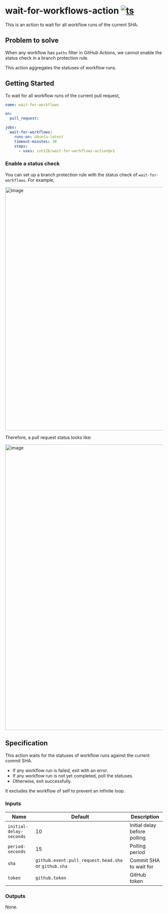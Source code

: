# wait-for-workflows-action [![ts](https://github.com/int128/wait-for-workflows-action/actions/workflows/ts.yaml/badge.svg)](https://github.com/int128/wait-for-workflows-action/actions/workflows/ts.yaml)

This is an action to wait for all workflow runs of the current SHA.

## Problem to solve

When any workflow has `paths` filter in GitHub Actions,
we cannot enable the status check in a branch protection rule.

This action aggregates the statuses of workflow runs.

## Getting Started

To wait for all workflow runs of the current pull request,

```yaml
name: wait-for-workflows

on:
  pull_request:

jobs:
  wait-for-workflows:
    runs-on: ubuntu-latest
    timeout-minutes: 30
    steps:
      - uses: int128/wait-for-workflows-action@v1
```

### Enable a status check

You can set up a branch protection rule with the status check of `wait-for-workflows`.
For example,

<img width="775" alt="image" src="https://github.com/int128/wait-for-workflows-action/assets/321266/7f3c5d09-c0e6-439e-9e20-fbf5feb58e71">

Therefore, a pull request status looks like:

<img width="910" alt="image" src="https://github.com/int128/wait-for-workflows-action/assets/321266/167214a3-a5b9-40ce-84a6-0d39cfba5856">

## Specification

This action waits for the statuses of workflow runs against the current commit SHA.

- If any workflow run is failed, exit with an error.
- If any workflow run is not yet completed, poll the statuses.
- Otherwise, exit successfully.

It excludes the workflow of self to prevent an infinite loop.

### Inputs

| Name                    | Default                                              | Description                  |
| ----------------------- | ---------------------------------------------------- | ---------------------------- |
| `initial-delay-seconds` | 10                                                   | Initial delay before polling |
| `period-seconds`        | 15                                                   | Polling period               |
| `sha`                   | `github.event.pull_request.head.sha` or `github.sha` | Commit SHA to wait for       |
| `token`                 | `github.token`                                       | GitHub token                 |

### Outputs

None.
